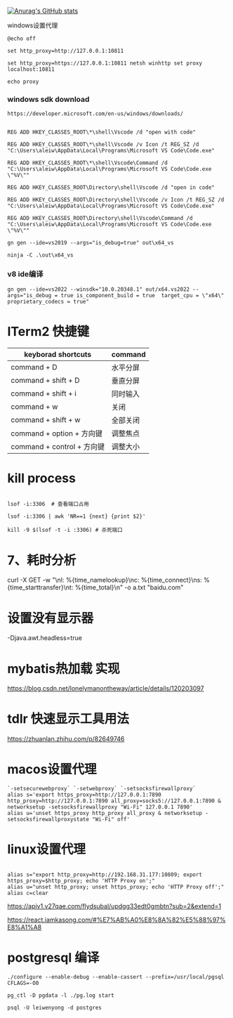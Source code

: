 [![Anurag's GitHub stats](https://github-readme-stats.vercel.app/api?username=aierx)](https://github.com/anuraghazra/github-readme-stats)

windows设置代理
```shell
@echo off
 
set http_proxy=http://127.0.0.1:10811

set http_proxy=https://127.0.0.1:10811 netsh winhttp set proxy localhost:10811 

echo proxy
```


### windows sdk download
`https://developer.microsoft.com/en-us/windows/downloads/`

```shell

REG ADD HKEY_CLASSES_ROOT\*\shell\Vscode /d "open with code"

REG ADD HKEY_CLASSES_ROOT\*\shell\Vscode /v Icon /t REG_SZ /d "C:\Users\aleiw\AppData\Local\Programs\Microsoft VS Code\Code.exe"

REG ADD HKEY_CLASSES_ROOT\*\shell\Vscode\Command /d "C:\Users\aleiw\AppData\Local\Programs\Microsoft VS Code\Code.exe  \"%V\""

REG ADD HKEY_CLASSES_ROOT\Directory\shell\Vscode /d "open in code"

REG ADD HKEY_CLASSES_ROOT\Directory\shell\Vscode /v Icon /t REG_SZ /d "C:\Users\aleiw\AppData\Local\Programs\Microsoft VS Code\Code.exe"

REG ADD HKEY_CLASSES_ROOT\Directory\shell\Vscode\Command /d "C:\Users\aleiw\AppData\Local\Programs\Microsoft VS Code\Code.exe  \"%V\""

gn gen --ide=vs2019 --args="is_debug=true" out\x64_vs

ninja -C .\out\x64_vs

```

### v8 ide编译
```shell
gn gen --ide=vs2022 --winsdk="10.0.20348.1" out/x64.vs2022 --args="is_debug = true is_component_build = true  target_cpu = \"x64\" proprietary_codecs = true"
```

# ITerm2 快捷键 

| keyborad shortcuts         | command  |
| -------------------------- | -------- |
| command + D                | 水平分屏 |
| command + shift + D        | 垂直分屏 |
| command + shift + i        | 同时输入 |
| command + w                | 关闭     |~~~~
| command + shift + w        | 全部关闭 |
| command + option + 方向键  | 调整焦点 |
| command + control + 方向键 | 调整大小 |

# kill process

```shell

lsof -i:3306  # 查看端口占用 

lsof -i:3306 | awk 'NR==1 {next} {print $2}'

kill -9 $(lsof -t -i :3306) # 杀死端口

```


# 7、耗时分析
curl -X GET -w "\nl: %{time_namelookup}\nc: %{time_connect}\ns: %{time_starttransfer}\nt: %{time_total}\n" -o a.txt  "baidu.com"

# 设置没有显示器
-Djava.awt.headless=true


# mybatis热加载 实现
https://blog.csdn.net/lonelymanontheway/article/details/120203097


# tdlr 快速显示工具用法
https://zhuanlan.zhihu.com/p/82649746


# macos设置代理

```shell
`-setsecurewebproxy` `-setwebproxy` `-setsocksfirewallproxy`
alias s='export https_proxy=http://127.0.0.1:7890 http_proxy=http://127.0.0.1:7890 all_proxy=socks5://127.0.0.1:7890 & networksetup -setsocksfirewallproxy "Wi-Fi" 127.0.0.1 7890'
alias u='unset https_proxy http_proxy all_proxy & networksetup -setsocksfirewallproxystate "Wi-Fi" off'

```

# linux设置代理

```shell

alias s="export http_proxy=http://192.168.31.177:10809; export https_proxy=$http_proxy; echo 'HTTP Proxy on';"
alias u="unset http_proxy; unset https_proxy; echo 'HTTP Proxy off';"
alias c=clear
```

https://apiv1.v27qae.com/flydsubal/updgg33edt0gmbtn?sub=2&extend=1

https://react.iamkasong.com/#%E7%AB%A0%E8%8A%82%E5%88%97%E8%A1%A8


# postgresql 编译
```shell
./configure --enable-debug --enable-cassert --prefix=/usr/local/pgsql CFLAGS=-O0

pg_ctl -D pgdata -l ./pg.log start

psql -U leiwenyong -d postgres

```